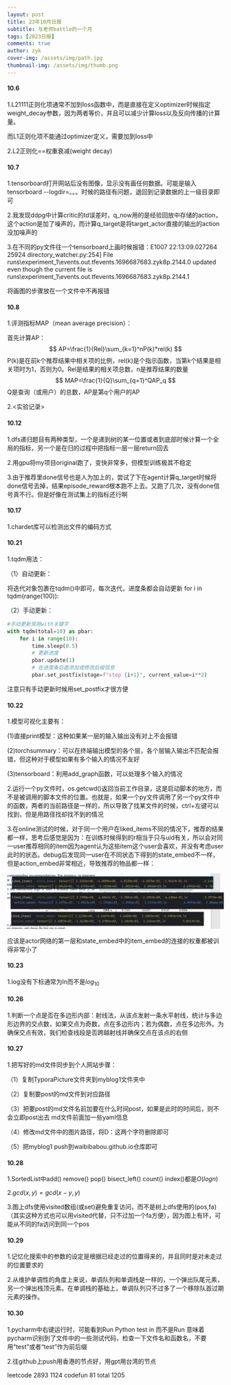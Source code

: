 ```yaml
---
layout: post
title: 23年10月日报
subtitle: 与老师battle的一个月
tags: [2023日报]
comments: true
author: zyk
cover-img: /assets/img/path.jpg
thumbnail-img: /assets/img/thumb.png
---
```


#### 10.6

1.L21111正则化项通常不加到loss函数中，而是直接在定义optimizer时候指定weight_decay参数，因为两者等价，并且可以减少计算loss以及反向传播的计算量。

而L1正则化项不能通过optimizer定义，需要加到loss中

2.L2正则化==权重衰减(weight decay)

#### 10.7

1.tensorboard打开网站后没有图像，显示没有画任何数据。可能是输入tensorboard --logdir=。。。时候的路径有问题，退回到记录数据的上一级目录即可

2.我发现ddpg中计算critic的td误差时，q_now用的是经验回放中存储的action，这个action是加了噪声的，而计算q_target是将target_actor直接的输出的action没加噪声的

3.在不同的py文件往一个tensorboard上画时候报错：E1007 22:13:09.027264 25924 directory_watcher.py:254] File runs\experiment_1\events.out.tfevents.1696687683.zyk8p.2144.0 updated even though the current file is runs\experiment_1\events.out.tfevents.1696687683.zyk8p.2144.1

将画图的步骤放在一个文件中不再报错

#### 10.8

1.评测指标MAP（mean average precision）：

首先计算AP：
$$
AP=\frac{1}{Rel}\sum_{k=1}^nP(k)*rel(k)
$$
P(k)是在前k个推荐结果中相关项的比例，rel(k)是个指示函数，当第k个结果是相关项时为1，否则为0。Rel是结果的相关项总数，n是推荐结果的数量
$$
MAP=\frac{1}{Q}\sum_{q=1}^QAP_q
$$
Q是查询（或用户）的总数，AP是第q个用户的AP

2.<实验记录>

[my_original]: ../实验记录/my/original.md

#### 10.12

1.dfs递归题目有两种类型，一个是递到树的某一位置或者到底部时候计算一个全局的指标，另一个是在归的过程中把指标一层一层return回去

2.用gpu将my项目original跑了，变快非常多，但模型训练极其不稳定

3.由于推荐里done信号也是人为加上的，尝试了下在agent计算q_target时候将done信号去掉，结果episode_reward根本跑不上去。又跑了几次，没有done信号真不行。但是好像在测试集上的指标还行啊

#### 10.17

1.chardet库可以检测出文件的编码方式

#### 10.21

1.tqdm用法：

（1）自动更新：

将迭代对象包裹在tqdm()中即可，每次迭代，进度条都会自动更新  for i in tqdm(range(100)):

（2）手动更新：

```python
#手动更新常用with关键字
with tqdm(total=10) as pbar:
    for i in range(10):
        time.sleep(0.5)
        # 更新进度
        pbar.update(1)
        # 在进度条后面添加或修改后缀信息
        pbar.set_postfix(stage=f"step {i+1}", current_value=i**2)
```

注意只有手动更新时候用set_postfix才很方便

#### 10.22

1.模型可视化主要有：

(1)直接print模型：这种如果某一层的输入输出没有对上不会报错

(2)torchsummary：可以在终端输出模型的各个层，各个层输入输出不匹配会报错，但这种对于模型如果有多个输入的情况不友好

(3)tensorboard：利用add_graph函数，可以处理多个输入的情况

2.运行一个py文件时，os.getcwd()返回当前工作目录，这是启动脚本的地方，而不是被调用的脚本文件的位置。也就是，如果一个py文件调用了另一个py文件中的函数，两者的当前路径是一样的，所以导致了找某文件的时候，ctrl+左键可以找到，但是用路径找却找不到的情况

3.在online测试的时候，对于同一个用户在liked_items不同的情况下，推荐的结果都一样，思考后感觉是因为：在训练时候得到的r相当于只与uid有关，所以会对同一user推荐相同的item因为agent认为这些item这个user会喜欢，并没有考虑user此时的状态。debug后发现同一user在不同状态下得到的state_embed不一样，但是action_embed非常相近，导致推荐的物品都一样：

![Snipaste_2023-10-17_16-53-15](\TyporaPicture\23.10记录\Snipaste_2023-10-17_16-53-15.png)

应该是actor网络的第一层和state_embed中的item_embed的连接的权重都被训得非常小了

#### 10.23

1.log没有下标通常为ln而不是$log_{10}$

#### 10.26

1.判断一个点是否在多边形内部：射线法，从该点发射一条水平射线，统计与多边形边界的交点数，如果交点为奇数，点在多边形内；若为偶数，点在多边形外。为确保交点有效，我们检查线段是否跨越射线并确保交点在该点的右侧

#### 10.27

1.把写好的md文件同步到个人网站步骤：

（1）复制TyporaPicture文件夹到myblog1文件夹中

（2）复制要post的md文件到对应路径

（3）把要post的md文件名前加要在什么时间post，如果是此时的时间后，则不会立即post出去  md文件前面加一些yaml信息

（4）修改md文件中的图片路径，将D：这两个字符删除即可

（5）把myblog1 push到waibibabou.github.io仓库即可

#### 10.28

1.SortedList中add() remove() pop() bisect_left() count() index()都是$O(logn)$

2.$gcd(x,y)=gcd(x−y,y)$

3.图上dfs使用visited数组(或set)避免重复访问，而不是树上dfs使用的(pos,fa)（其实这种方式也可以用visited代替，只不过加一个fa方便），因为图上有环，可能从不同的fa访问到同一个pos

#### 10.29

1.记忆化搜索中的参数的设定是根据已经走过的位置得来的，并且同时是对未走过的位置要求的

2.从维护单调性的角度上来说，单调队列和单调栈是一样的，一个弹出队尾元素，另一个弹出栈顶元素。在单调栈的基础上，单调队列只不过多了一个移除队首过期元素的操作。

#### 10.30

1.pycharm中右键运行时，可能看到Run Python test in 而不是Run 意味着pycharm识别到了文件中的一些测试代码，检查一下文件名和函数名，不要用“test”或者“test”作为前后缀

2.往github上push用香港的节点好，用gpt用台湾的节点



leetcode 2893  1124  codefun 81  total  1205

